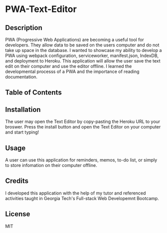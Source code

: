 # PWA-Text-Editor


## Description
PWA (Progressive Web Applications) are becoming a useful tool for developers. They allow data to be saved on the users computer and do not take up space in the database.
I wanted to showcase my ability to develop a PWA using webpack configuration, serviceworker, manifest.json, IndexDB, and deployment to Heroku.
This application will allow the user save the text edit on their computer and use the editor offline.
I learned the developmental processs of a PWA and the importance of reading documentation.

## Table of Contents

## Installation
The user may open the Text Editor by copy-pasting the Heroku URL to your broswer. Press the install button and open the Text Editor on your computer and start typing!

## Usage
A user can use this application for reminders, memos, to-do list, or simply to store infomation on their computer offline.

## Credits
I developed this application with the help of my tutor and referenced activities taught in Georgia Tech's Full-stack Web Developemnt Bootcamp.

## License
MIT

